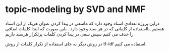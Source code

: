 # topic-modeling by SVD and NMF
دراین پروژه تعدادی اسناد وجود دارد که ماسعی در پیدا کردن عنوان هریک از این اسناد هستیم .بااستفاده از کلماتی که در هر سند وجود دارد .
باین صورت که ابتدا کلمات اضافی را خذف می کنیم سپس سعی در پیدا کردن کلمات پرتکرار هرسند داریم 

در روش دیگر به جای استفاده از تکرار کلمات از روش
tf-idf استفاده می کنیم.
